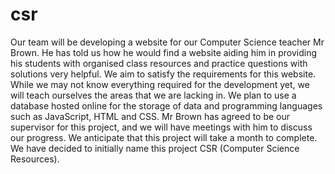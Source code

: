 # csr
Our team will be developing a website for our Computer Science teacher Mr Brown. He has told us how he would find a website aiding him in providing his students with organised class resources and practice questions with solutions very helpful. We aim to satisfy the requirements for this website.  While we may not know everything required for the development yet, we will teach ourselves the areas that we are lacking in. We plan to use a database hosted online for the storage of data and programming languages such as JavaScript, HTML and CSS.  Mr Brown has agreed to be our supervisor for this project, and we will have meetings with him to discuss our progress. We anticipate that this project will take a month to complete. We have decided to initially name this project CSR (Computer Science Resources).
